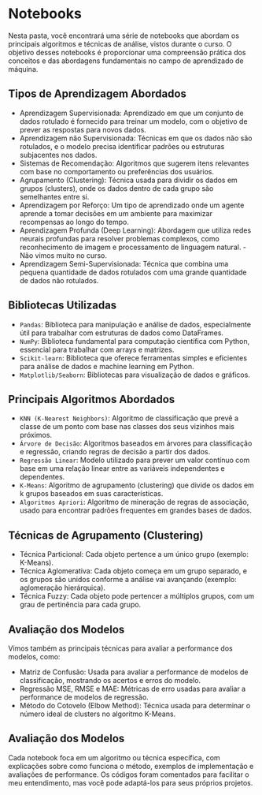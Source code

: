 # Notebooks 

<p>Nesta pasta, você encontrará uma série de notebooks que abordam os principais algoritmos e técnicas de análise, vistos durante o curso. O objetivo desses notebooks é proporcionar uma compreensão prática dos conceitos e das abordagens fundamentais no campo de aprendizado de máquina.</p>

## Tipos de Aprendizagem Abordados

- Aprendizagem Supervisionada: Aprendizado em que um conjunto de dados rotulado é fornecido para treinar um modelo, com o objetivo de prever as respostas para novos dados.
- Aprendizagem não Supervisionada: Técnicas em que os dados não são rotulados, e o modelo precisa identificar padrões ou estruturas subjacentes nos dados.
- Sistemas de Recomendação: Algoritmos que sugerem itens relevantes com base no comportamento ou preferências dos usuários.
- Agrupamento (Clustering): Técnica usada para dividir os dados em grupos (clusters), onde os dados dentro de cada grupo são semelhantes entre si.
- Aprendizagem por Reforço: Um tipo de aprendizado onde um agente aprende a tomar decisões em um ambiente para maximizar recompensas ao longo do tempo.
- Aprendizagem Profunda (Deep Learning): Abordagem que utiliza redes neurais profundas para resolver problemas complexos, como reconhecimento de imagem e processamento de linguagem natural. - Não vimos muito no curso. 
- Aprendizagem Semi-Supervisionada: Técnica que combina uma pequena quantidade de dados rotulados com uma grande quantidade de dados não rotulados.

## Bibliotecas Utilizadas

- `Pandas`: Biblioteca para manipulação e análise de dados, especialmente útil para trabalhar com estruturas de dados como DataFrames.
- `NumPy`: Biblioteca fundamental para computação científica com Python, essencial para trabalhar com arrays e matrizes.
- `Scikit-learn`: Biblioteca que oferece ferramentas simples e eficientes para análise de dados e machine learning em Python.
- `Matplotlib/Seaborn`: Bibliotecas para visualização de dados e gráficos.

## Principais Algoritmos Abordados

- `KNN (K-Nearest Neighbors)`: Algoritmo de classificação que prevê a classe de um ponto com base nas classes dos seus vizinhos mais próximos.
- `Árvore de Decisão`: Algoritmos baseados em árvores para classificação e regressão, criando regras de decisão a partir dos dados.
- `Regressão Linear`: Modelo utilizado para prever um valor contínuo com base em uma relação linear entre as variáveis independentes e dependentes.
- `K-Means`: Algoritmo de agrupamento (clustering) que divide os dados em k grupos baseados em suas características.
- `Algoritmos Apriori`: Algoritmo de mineração de regras de associação, usado para encontrar padrões frequentes em grandes bases de dados.

## Técnicas de Agrupamento (Clustering)

- Técnica Particional: Cada objeto pertence a um único grupo (exemplo: K-Means).
- Técnica Aglomerativa: Cada objeto começa em um grupo separado, e os grupos são unidos conforme a análise vai avançando (exemplo: aglomeração hierárquica).
- Técnica Fuzzy: Cada objeto pode pertencer a múltiplos grupos, com um grau de pertinência para cada grupo.

## Avaliação dos Modelos

Vimos também as principais técnicas para avaliar a performance dos modelos, como:

- Matriz de Confusão: Usada para avaliar a performance de modelos de classificação, mostrando os acertos e erros do modelo.
- Regressão MSE, RMSE e MAE: Métricas de erro usadas para avaliar a performance de modelos de regressão.
- Método do Cotovelo (Elbow Method): Técnica usada para determinar o número ideal de clusters no algoritmo K-Means.

## Avaliação dos Modelos

<p>Cada notebook foca em um algoritmo ou técnica específica, com explicações sobre como funciona o método, exemplos de implementação e avaliações de performance. Os códigos foram comentados para facilitar o meu entendimento, mas você pode adaptá-los para seus próprios projetos.</p>